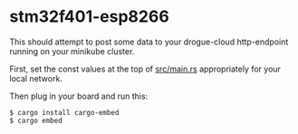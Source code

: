 # stm32f401-esp8266

This should attempt to post some data to your drogue-cloud
http-endpoint running on your minikube cluster.

First, set the const values at the top of [src/main.rs](src/main.rs) appropriately
for your local network.

Then plug in your board and run this:

    $ cargo install cargo-embed
    $ cargo embed

